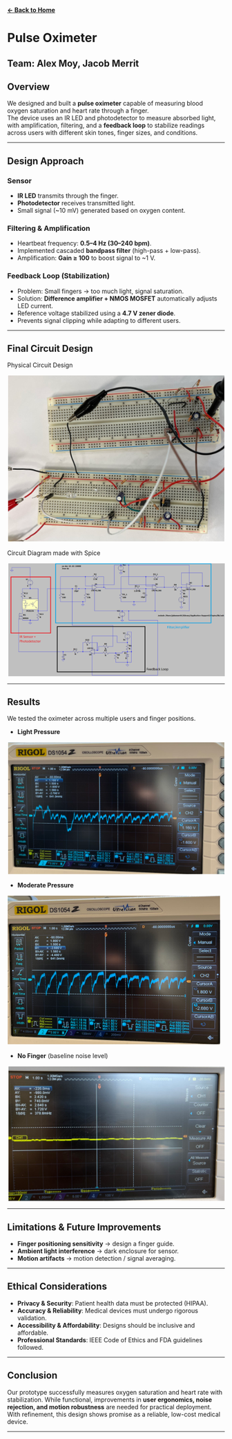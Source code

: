 **[← Back to Home](../README.md)**

# Pulse Oximeter
**Team:** Alex Moy, Jacob Merrit  
---
## Overview  
We designed and built a **pulse oximeter** capable of measuring blood oxygen saturation and heart rate through a finger.  
The device uses an IR LED and photodetector to measure absorbed light, with amplification, filtering, and a **feedback loop** to stabilize readings across users with different skin tones, finger sizes, and conditions.  

---
## Design Approach  
### Sensor  
- **IR LED** transmits through the finger.  
- **Photodetector** receives transmitted light.  
- Small signal (~10 mV) generated based on oxygen content.  

### Filtering & Amplification  
- Heartbeat frequency: **0.5–4 Hz (30–240 bpm)**.  
- Implemented cascaded **bandpass filter** (high-pass + low-pass).  
- Amplification: **Gain ≥ 100** to boost signal to ~1 V.  

### Feedback Loop (Stabilization)  
- Problem: Small fingers → too much light, signal saturation.  
- Solution: **Difference amplifier + NMOS MOSFET** automatically adjusts LED current.  
- Reference voltage stabilized using a **4.7 V zener diode**.  
- Prevents signal clipping while adapting to different users.  

---
## Final Circuit Design
Physical Circuit Design

![Circuit](images/pulse/circuit.png)

Circuit Diagram made with Spice

![Spice Diagram](images/pulse/diagram.png)

---
## Results  
We tested the oximeter across multiple users and finger positions.  

- **Light Pressure**
  
![Light](images/pulse/results.png)

- **Moderate Pressure**
  
![Moderate](images/pulse/results3.png) 
 
- **No Finger** (baseline noise level)
  
![None](images/pulse/results2.png) 

---
## Limitations & Future Improvements  
- **Finger positioning sensitivity** → design a finger guide.  
- **Ambient light interference** → dark enclosure for sensor.  
- **Motion artifacts** → motion detection / signal averaging.  

---
## Ethical Considerations  
- **Privacy & Security**: Patient health data must be protected (HIPAA).  
- **Accuracy & Reliability**: Medical devices must undergo rigorous validation.  
- **Accessibility & Affordability**: Designs should be inclusive and affordable.  
- **Professional Standards**: IEEE Code of Ethics and FDA guidelines followed.  

---
## Conclusion  
Our prototype successfully measures oxygen saturation and heart rate with stabilization. While functional, improvements in **user ergonomics, noise rejection, and motion robustness** are needed for practical deployment. With refinement, this design shows promise as a reliable, low-cost medical device.  

---

